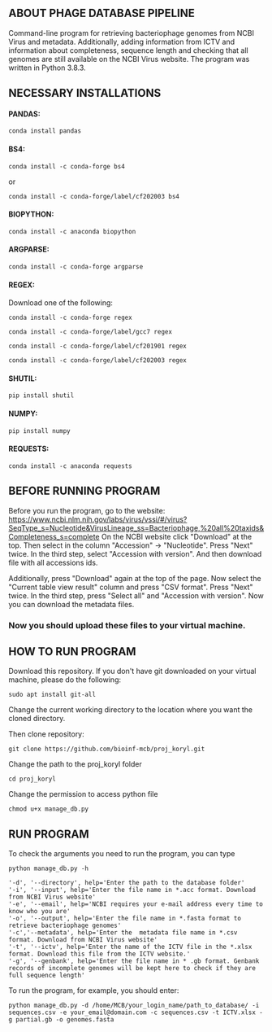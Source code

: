 ## ABOUT PHAGE DATABASE PIPELINE

Command-line program for retrieving bacteriophage genomes from NCBI Virus and metadata. Additionally, adding information from ICTV and information about completeness, sequence length and checking that all genomes are still available on the NCBI Virus website.
The program was written in Python 3.8.3.

## NECESSARY INSTALLATIONS

#### PANDAS:

```
conda install pandas
```
#### BS4:
```
conda install -c conda-forge bs4
```
or
```
conda install -c conda-forge/label/cf202003 bs4
```
#### BIOPYTHON:
```
conda install -c anaconda biopython
```
#### ARGPARSE:
```
conda install -c conda-forge argparse
```
#### REGEX:
Download one of the following:
```
conda install -c conda-forge regex
```
```
conda install -c conda-forge/label/gcc7 regex
```
```
conda install -c conda-forge/label/cf201901 regex
```
```
conda install -c conda-forge/label/cf202003 regex
```
#### SHUTIL:
```
pip install shutil
```
#### NUMPY:
```
pip install numpy
```
#### REQUESTS:
```
conda install -c anaconda requests
```

## BEFORE RUNNING PROGRAM

Before you run the program, go to the website: 
https://www.ncbi.nlm.nih.gov/labs/virus/vssi/#/virus?SeqType_s=Nucleotide&VirusLineage_ss=Bacteriophage,%20all%20taxids&Completeness_s=complete
On the NCBI website click "Download" at the top. Then select in the column "Accession" -> "Nucleotide". Press "Next" twice. In the third step, select "Accession with version". And then download file with all accessions ids.

Additionally, press "Download" again at the top of the page. Now select the "Current table view result" column and press "CSV format". Press "Next" twice. In the third step, press "Select all" and "Accession with version". Now you can download the metadata files.

### Now you should upload these files to your virtual machine.

## HOW TO RUN PROGRAM

Download this repository.
If you don't have git downloaded on your virtual machine, please do the following:

```
sudo apt install git-all
```
Change the current working directory to the location where you want the cloned directory.

Then clone repository:
```
git clone https://github.com/bioinf-mcb/proj_koryl.git
```
Change the path to the proj_koryl folder

```
cd proj_koryl
```

Change the permission to access python file
```
chmod u+x manage_db.py
```

## RUN PROGRAM

To check the arguments you need to run the program, you can type

```
python manage_db.py -h
```

```
'-d', '--directory', help='Enter the path to the database folder'
'-i', '--input', help='Enter the file name in *.acc format. Download from NCBI Virus website'
'-e', '--email', help='NCBI requires your e-mail address every time to know who you are'
'-o', '--output', help='Enter the file name in *.fasta format to retrieve bacteriophage genomes'
'-c','--metadata', help='Enter the  metadata file name in *.csv format. Download from NCBI Virus website'
'-t', '--ictv', help='Enter the name of the ICTV file in the *.xlsx format. Download this file from the ICTV website.'
'-g', '--genbank', help='Enter the file name in * .gb format. Genbank records of incomplete genomes will be kept here to check if they are full sequence length'
```

To run the program, for example, you should enter:
```
python manage_db.py -d /home/MCB/your_login_name/path_to_database/ -i sequences.csv -e your_email@domain.com -c sequences.csv -t ICTV.xlsx -g partial.gb -o genomes.fasta
```








